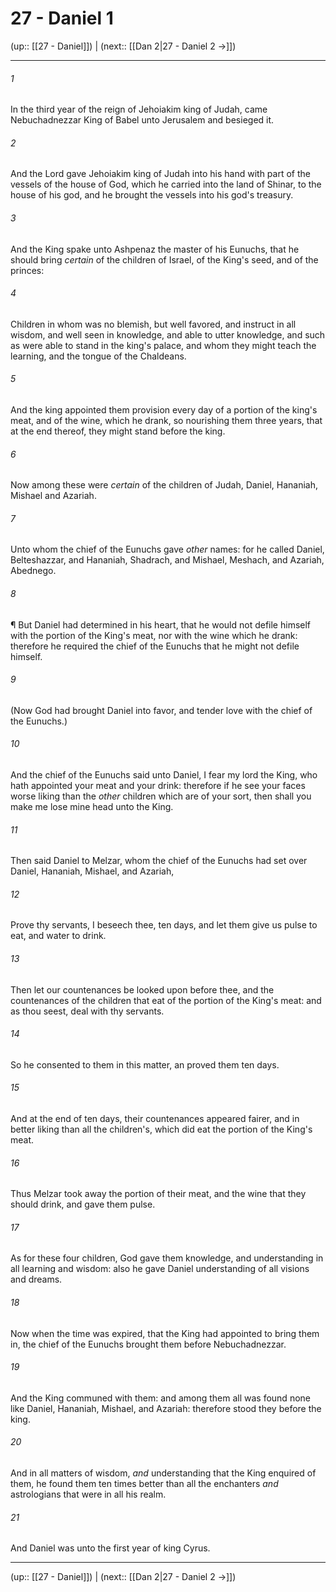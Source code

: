 # 27 - Daniel 1

(up:: [[27 - Daniel]]) | (next:: [[Dan 2|27 - Daniel 2 →]])

***


###### 1 
In the third year of the reign of Jehoiakim king of Judah, came Nebuchadnezzar King of Babel unto Jerusalem and besieged it. 

###### 2 
And the Lord gave Jehoiakim king of Judah into his hand with part of the vessels of the house of God, which he carried into the land of Shinar, to the house of his god, and he brought the vessels into his god's treasury. 

###### 3 
And the King spake unto Ashpenaz the master of his Eunuchs, that he should bring _certain_ of the children of Israel, of the King's seed, and of the princes: 

###### 4 
Children in whom was no blemish, but well favored, and instruct in all wisdom, and well seen in knowledge, and able to utter knowledge, and such as were able to stand in the king's palace, and whom they might teach the learning, and the tongue of the Chaldeans. 

###### 5 
And the king appointed them provision every day of a portion of the king's meat, and of the wine, which he drank, so nourishing them three years, that at the end thereof, they might stand before the king. 

###### 6 
Now among these were _certain_ of the children of Judah, Daniel, Hananiah, Mishael and Azariah. 

###### 7 
Unto whom the chief of the Eunuchs gave _other_ names: for he called Daniel, Belteshazzar, and Hananiah, Shadrach, and Mishael, Meshach, and Azariah, Abednego. 

###### 8 
¶ But Daniel had determined in his heart, that he would not defile himself with the portion of the King's meat, nor with the wine which he drank: therefore he required the chief of the Eunuchs that he might not defile himself. 

###### 9 
(Now God had brought Daniel into favor, and tender love with the chief of the Eunuchs.) 

###### 10 
And the chief of the Eunuchs said unto Daniel, I fear my lord the King, who hath appointed your meat and your drink: therefore if he see your faces worse liking than the _other_ children which are of your sort, then shall you make me lose mine head unto the King. 

###### 11 
Then said Daniel to Melzar, whom the chief of the Eunuchs had set over Daniel, Hananiah, Mishael, and Azariah, 

###### 12 
Prove thy servants, I beseech thee, ten days, and let them give us pulse to eat, and water to drink. 

###### 13 
Then let our countenances be looked upon before thee, and the countenances of the children that eat of the portion of the King's meat: and as thou seest, deal with thy servants. 

###### 14 
So he consented to them in this matter, an proved them ten days. 

###### 15 
And at the end of ten days, their countenances appeared fairer, and in better liking than all the children's, which did eat the portion of the King's meat. 

###### 16 
Thus Melzar took away the portion of their meat, and the wine that they should drink, and gave them pulse. 

###### 17 
As for these four children, God gave them knowledge, and understanding in all learning and wisdom: also he gave Daniel understanding of all visions and dreams. 

###### 18 
Now when the time was expired, that the King had appointed to bring them in, the chief of the Eunuchs brought them before Nebuchadnezzar. 

###### 19 
And the King communed with them: and among them all was found none like Daniel, Hananiah, Mishael, and Azariah: therefore stood they before the king. 

###### 20 
And in all matters of wisdom, _and_ understanding that the King enquired of them, he found them ten times better than all the enchanters _and_ astrologians that were in all his realm. 

###### 21 
And Daniel was unto the first year of king Cyrus.

***

(up:: [[27 - Daniel]]) | (next:: [[Dan 2|27 - Daniel 2 →]])
